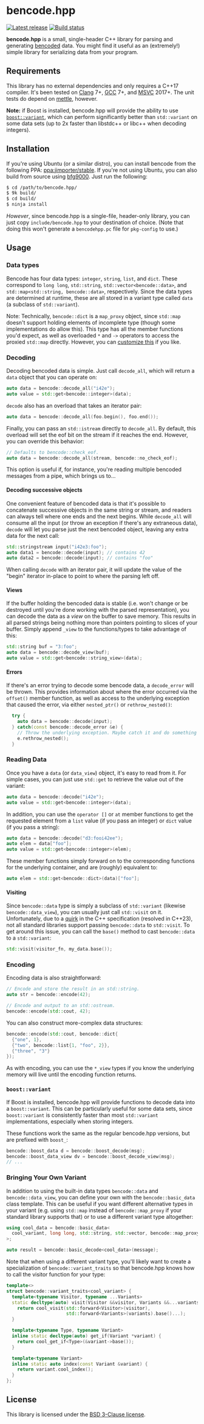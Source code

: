 # bencode.hpp

[![Latest release][release-image]][release-link]
[![Build status][ci-image]][ci-link]


**bencode.hpp** is a small, single-header C++ library for parsing and generating
[bencoded][wikipedia] data. You might find it useful as an (extremely!) simple
library for serializing data from your program.

## Requirements

This library has no external dependencies and only requires a C++17 compiler.
It's been tested on [Clang][clang] 7+, [GCC][gcc] 7+, and [MSVC][msvc] 2017+.
The unit tests do depend on [mettle][mettle], however.

**Note:** if Boost is installed, bencode.hpp will provide the ability to use
[`boost::variant`](#boostvariant), which can perform significantly better than
`std::variant` on some data sets (up to 2x faster than libstdc++ or libc++ when
decoding integers).

## Installation

If you're using Ubuntu (or a similar distro), you can install bencode from the
following PPA: [ppa:jimporter/stable][ppa]. If you're not using Ubuntu, you can
also build from source using [bfg9000][bfg9000]. Just run the following:

```sh
$ cd /path/to/bencode.hpp/
$ 9k build/
$ cd build/
$ ninja install
```

*However*, since bencode.hpp is a single-file, header-only library, you can just
copy `include/bencode.hpp` to your destination of choice. (Note that doing this
won't generate a `bencodehpp.pc` file for `pkg-config` to use.)

## Usage

### Data types

Bencode has four data types: `integer`, `string`, `list`, and `dict`. These
correspond to `long long`, `std::string`, `std::vector<bencode::data>`, and
`std::map<std::string, bencode::data>`, respectively. Since the data types are
determined at runtime, these are all stored in a variant type called `data` (a
subclass of `std::variant`).

Note: Technically, `bencode::dict` is a `map_proxy` object, since `std::map`
doesn't support holding elements of incomplete type (though some implementations
do allow this). This type has all the member functions you'd expect, as well as
overloaded `*` and `->` operators to access the proxied `std::map` directly.
However, you can [customize this](#bringing-your-own-variant) if you like.

### Decoding

Decoding bencoded data is simple. Just call `decode_all`, which will return a
`data` object that you can operate on:

```c++
auto data = bencode::decode_all("i42e");
auto value = std::get<bencode::integer>(data);
```

`decode` also has an overload that takes an iterator pair:

```c++
auto data = bencode::decode_all(foo.begin(), foo.end());
```

Finally, you can pass an `std::istream` directly to `decode_all`. By default,
this overload will set the eof bit on the stream if it reaches the end. However,
you can override this behavior:

```c++
// Defaults to bencode::check_eof.
auto data = bencode::decode_all(stream, bencode::no_check_eof);
```

This option is useful if, for instance, you're reading multiple bencoded
messages from a pipe, which brings us to...

#### Decoding successive objects

One convenient feature of bencoded data is that it's possible to concatenate
successive objects in the same string or stream, and readers can always tell
where one ends and the next begins. While `decode_all` will consume all the
input (or throw an exception if there's any extraneous data), `decode` will let
you parse just the next bencoded object, leaving any extra data for the next
call:

```c++
std::stringstream input("i42e3:foo");
auto data1 = bencode::decode(input); // contains 42
auto data2 = bencode::decode(input); // contains "foo"
```

When calling `decode` with an iterator pair, it will update the value of the
"begin" iterator in-place to point to where the parsing left off.

#### Views

If the buffer holding the bencoded data is stable (i.e. won't change or be
destroyed until you're done working with the parsed representation), you can
decode the data as a *view* on the buffer to save memory. This results in all
parsed strings being nothing more than pointers pointing to slices of your
buffer. Simply append `_view` to the functions/types to take advantage of this:

```c++
std::string buf = "3:foo";
auto data = bencode::decode_view(buf);
auto value = std::get<bencode::string_view>(data);
```

#### Errors

If there's an error trying to decode some bencode data, a `decode_error` will be
thrown. This provides information about where the error occurred via the
`offset()` member function, as well as access to the underlying exception that
caused the error, via either `nested_ptr()` or `rethrow_nested()`:

```c++
  try {
    auto data = bencode::decode(input);
  } catch(const bencode::decode_error &e) {
    // Throw the underlying exception. Maybe catch it and do something with it.
    e.rethrow_nested();
  }
```

### Reading Data

Once you have a `data` (or `data_view`) object, it's easy to read from it. For
simple cases, you can just use `std::get` to retrieve the value out of the
variant:

```c++
auto data = bencode::decode("i42e");
auto value = std::get<bencode::integer>(data);
```

In addition, you can use the `operator []` or `at` member functions to get the
requested element from a `list` value (if you pass an integer) or `dict` value
(if you pass a string):

```c++
auto data = bencode::decode("d3:fooi42ee");
auto elem = data["foo"];
auto value = std::get<bencode::integer>(elem);
```

These member functions simply forward on to the corresponding functions for the
underlying container, and are (roughly) equivalent to:

```c++
auto elem = std::get<bencode::dict>(data)["foo"];
```

#### Visiting

Since `bencode::data` type is simply a subclass of `std::variant` (likewise
`bencode::data_view`), you can usually just call `std::visit` on it.
Unfortunately, due to a [quirk][inheriting-variant] in the C++ specification
(resolved in C++23), not all standard libraries support passing `bencode::data`
to `std::visit`. To get around this issue, you can call the `base()` method to
cast `bencode::data` to a `std::variant`:

```c++
std::visit(visitor_fn, my_data.base());
```

### Encoding

Encoding data is also straightforward:

```c++
// Encode and store the result in an std::string.
auto str = bencode::encode(42);

// Encode and output to an std::ostream.
bencode::encode(std::cout, 42);
```

You can also construct more-complex data structures:

```c++
bencode::encode(std::cout, bencode::dict{
  {"one", 1},
  {"two", bencode::list{1, "foo", 2}},
  {"three", "3"}
});
```

As with encoding, you can use the `*_view` types if you know the underlying
memory will live until the encoding function returns.

### `boost::variant`

If Boost is installed, bencode.hpp will provide functions to decode data into a
`boost::variant`. This can be particularly useful for some data sets, since
`boost::variant` is consistently faster than most `std::variant`
implementations, especially when storing integers.

These functions work the same as the regular bencode.hpp versions, but are
prefixed with `boost_`:

```c++
bencode::boost_data d = bencode::boost_decode(msg);
bencode::boost_data_view dv = bencode::boost_decode_view(msg);
// ...
```

### Bringing Your Own Variant

In addition to using the built-in data types `bencode::data` and
`bencode::data_view`, you can define your own with the `bencode::basic_data`
class template. This can be useful if you want different alternative types in
your variant (e.g. using `std::map` instead of `bencode::map_proxy` if your
standard library supports that) or to use a different variant type altogether:

```c++
using cool_data = bencode::basic_data<
  cool_variant, long long, std::string, std::vector, bencode::map_proxy
>;

auto result = bencode::basic_decode<cool_data>(message);
```

Note that when using a different variant type, you'll likely want to create a
specialization of `bencode::variant_traits` so that bencode.hpp knows how to
call the visitor function for your type:

```c++
template<>
struct bencode::variant_traits<cool_variant> {
  template<typename Visitor, typename ...Variants>
  static decltype(auto) visit(Visitor &&visitor, Variants &&...variants) {
    return cool_visit(std::forward<Visitor>(visitor),
                      std::forward<Variants>(variants).base()...);
  }

  template<typename Type, typename Variant>
  inline static decltype(auto) get_if(Variant *variant) {
    return cool_get_if<Type>(&variant->base());
  }

  template<typename Variant>
  inline static auto index(const Variant &variant) {
    return variant.cool_index();
  }
};
```

## License

This library is licensed under the [BSD 3-Clause license](LICENSE).

[release-image]: https://img.shields.io/github/release/jimporter/bencode.hpp.svg
[release-link]: https://github.com/jimporter/bencode.hpp/releases/latest
[ci-image]: https://github.com/jimporter/bencode.hpp/actions/workflows/build.yml/badge.svg
[ci-link]: https://github.com/jimporter/bencode.hpp/actions/workflows/build.yml?query=branch%3Amaster
[wikipedia]: https://en.wikipedia.org/wiki/Bencode
[clang]: http://clang.llvm.org/
[gcc]: https://gcc.gnu.org/
[msvc]: https://www.visualstudio.com/
[library-fundamentals]: https://wg21.link/n4480
[mettle]: https://jimporter.github.io/mettle/
[ppa]: https://launchpad.net/~jimporter/+archive/ubuntu/stable
[bfg9000]: https://jimporter.github.io/bfg9000/
[inheriting-variant]: https://wg21.link/p2162
